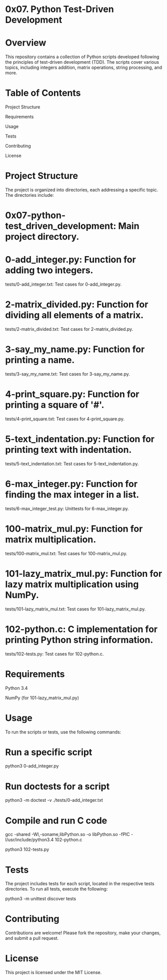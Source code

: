 # 0x07. Python Test-Driven Development

# Overview

This repository contains a collection of Python scripts developed following the principles of test-driven development (TDD). The scripts cover various topics, including integers addition, matrix operations, string processing, and more.



# Table of Contents

Project Structure

Requirements

Usage

Tests

Contributing

License



# Project Structure
The project is organized into directories, each addressing a specific topic. The directories include:


# 0x07-python-test_driven_development: Main project directory.


# 0-add_integer.py: Function for adding two integers.

tests/0-add_integer.txt: Test cases for 0-add_integer.py.


# 2-matrix_divided.py: Function for dividing all elements of a matrix.

tests/2-matrix_divided.txt: Test cases for 2-matrix_divided.py.


# 3-say_my_name.py: Function for printing a name.

tests/3-say_my_name.txt: Test cases for 3-say_my_name.py.


# 4-print_square.py: Function for printing a square of '#'.

tests/4-print_square.txt: Test cases for 4-print_square.py.


# 5-text_indentation.py: Function for printing text with indentation.

tests/5-text_indentation.txt: Test cases for 5-text_indentation.py.


# 6-max_integer.py: Function for finding the max integer in a list.

tests/6-max_integer_test.py: Unittests for 6-max_integer.py.


# 100-matrix_mul.py: Function for matrix multiplication.

tests/100-matrix_mul.txt: Test cases for 100-matrix_mul.py.


# 101-lazy_matrix_mul.py: Function for lazy matrix multiplication using NumPy.

tests/101-lazy_matrix_mul.txt: Test cases for 101-lazy_matrix_mul.py.


# 102-python.c: C implementation for printing Python string information.

tests/102-tests.py: Test cases for 102-python.c.



# Requirements

Python 3.4

NumPy (for 101-lazy_matrix_mul.py)



# Usage

To run the scripts or tests, use the following commands:
# Run a specific script
python3 0-add_integer.py

# Run doctests for a script
python3 -m doctest -v ./tests/0-add_integer.txt

# Compile and run C code
gcc -shared -Wl,-soname,libPython.so -o libPython.so -fPIC -I/usr/include/python3.4 102-python.c

python3 102-tests.py



# Tests

The project includes tests for each script, located in the respective tests directories. To run all tests, execute the following:

python3 -m unittest discover tests



# Contributing

Contributions are welcome! Please fork the repository, make your changes, and submit a pull request.



# License

This project is licensed under the MIT License.